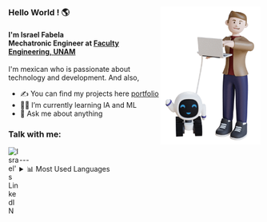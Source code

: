### Hello World ! 🌎 <img align="right" src="character_model.png" width="200px">
<h4>I'm Israel Fabela <br>Mechatronic Engineer at <a href="ingenieria.unam.mx">Faculty Engineering, UNAM</a> </h4>

I'm mexican who is passionate about technology and development. And also,

- ✍ You can find my projects here [portfolio]
- 👨‍💻 I’m currently learning IA and ML
- 💬 Ask me about anything

### Talk with me:
<a href="https://www.linkedin.com/in/iofabela/">
  <img align="left" alt="Israel's LinkedIN" width="22px" src="https://raw.githubusercontent.com/peterthehan/peterthehan/master/assets/linkedin.svg" />
</a>


<br/>
---
<details>
  <summary>📊  Most Used Languages</summary>

<img align="left" alt="iofabela's GitHub Top Languages" src="https://github-readme-stats.vercel.app/api/top-langs/?username=iofabela&layout=compact&border_color=1D2135&bg_color=1D2135&text_color=FFFF" />


</details>

<!-- [![Linkedin: iofabela](https://img.shields.io/badge/-iofabela-blue?style=flat-square&logo=Linkedin&logoColor=white&link=https://www.linkedin.com/in/iofabela/)][linkedin] -->

[portfolio]: https://iofabela.netlify.app
[linkedin]: https://linkedin.com/in/iofabela
